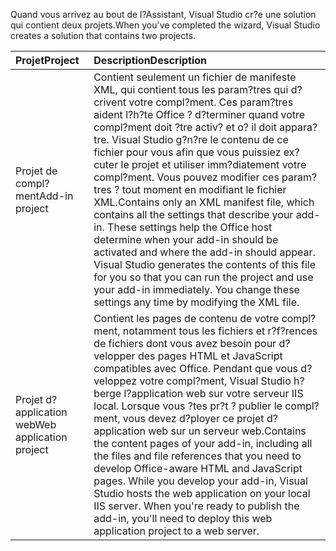 <span data-ttu-id="1022e-101">Quand vous arrivez au bout de l?Assistant, Visual Studio cr?e une solution qui contient deux projets.</span><span class="sxs-lookup"><span data-stu-id="1022e-101">When you've completed the wizard, Visual Studio creates a solution that contains two projects.</span></span>

|<span data-ttu-id="1022e-102">**Projet**</span><span class="sxs-lookup"><span data-stu-id="1022e-102">**Project**</span></span>|<span data-ttu-id="1022e-103">**Description**</span><span class="sxs-lookup"><span data-stu-id="1022e-103">**Description**</span></span>|
|:-----|:-----|
|<span data-ttu-id="1022e-104">Projet de compl?ment</span><span class="sxs-lookup"><span data-stu-id="1022e-104">Add-in project</span></span>|<span data-ttu-id="1022e-p101">Contient seulement un fichier de manifeste XML, qui contient tous les param?tres qui d?crivent votre compl?ment. Ces param?tres aident l?h?te Office ? d?terminer quand votre compl?ment doit ?tre activ? et o? il doit appara?tre. Visual Studio g?n?re le contenu de ce fichier pour vous afin que vous puissiez ex?cuter le projet et utiliser imm?diatement votre compl?ment. Vous pouvez modifier ces param?tres ? tout moment en modifiant le fichier XML.</span><span class="sxs-lookup"><span data-stu-id="1022e-p101">Contains only an XML manifest file, which contains all the settings that describe your add-in. These settings help the Office host determine when your add-in should be activated and where the add-in should appear. Visual Studio generates the contents of this file for you so that you can run the project and use your add-in immediately. You change these settings any time by modifying the XML file.</span></span>|
|<span data-ttu-id="1022e-109">Projet d?application web</span><span class="sxs-lookup"><span data-stu-id="1022e-109">Web application project</span></span>|<span data-ttu-id="1022e-p102">Contient les pages de contenu de votre compl?ment, notamment tous les fichiers et r?f?rences de fichiers dont vous avez besoin pour d?velopper des pages HTML et JavaScript compatibles avec Office. Pendant que vous d?veloppez votre compl?ment, Visual Studio h?berge l?application web sur votre serveur IIS local. Lorsque vous ?tes pr?t ? publier le compl?ment, vous devez d?ployer ce projet d?application web sur un serveur web.</span><span class="sxs-lookup"><span data-stu-id="1022e-p102">Contains the content pages of your add-in, including all the files and file references that you need to develop Office-aware HTML and JavaScript pages. While you develop your add-in, Visual Studio hosts the web application on your local IIS server. When you're ready to publish the add-in, you'll need to deploy this web application project to a web server.</span></span>|